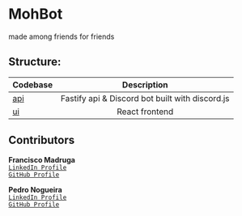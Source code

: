 # MohBot

made among friends for friends

## Structure:

| Codebase   |                   Description                   |
| :--------- | :---------------------------------------------: |
| [api](api) | Fastify api & Discord bot built with discord.js |
| [ui](ui)   |                 React frontend                  |

## Contributors

**Francisco Madruga** <br>
[`LinkedIn Profile`](https://www.linkedin.com/in/francisco-madruga-0694971b4)
<br> [`GitHub Profile`](https://github.com/F-Madruga) <br>

**Pedro Nogueira** <br>
[`LinkedIn Profile`](https://www.linkedin.com/in/pedroinogueira/) <br>
[`GitHub Profile`](https://github.com/Pedro-No) <br>
